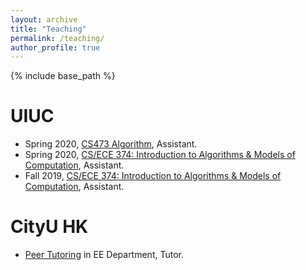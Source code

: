 ```yaml
---
layout: archive
title: "Teaching"
permalink: /teaching/
author_profile: true
---
```


{% include base_path %}

UIUC
======
* Spring 2020, [CS473 Algorithm](https://courses.engr.illinois.edu/cs473/sp2020/), Assistant.
* Spring 2020, [CS/ECE 374: Introduction to Algorithms & Models of Computation](https://courses.engr.illinois.edu/cs374/sp2020/A/), Assistant.
* Fall 2019, [CS/ECE 374: Introduction to Algorithms & Models of Computation](https://courses.engr.illinois.edu/cs374/fa2019/B/), Assistant.

CityU HK
======
* [Peer Tutoring](https://scholars.cityu.edu.hk/en/projects/the-learning-impact-of-ee-peer-tutoring-scheme-on-ee-year1-students-studying-ee-specified-courses-and-cse-specified-courses(14911036-6d40-4ff3-b0a8-646e6770c9e0).html) in EE Department, Tutor.

<!-- {% for post in site.teaching reversed %}
  {% include archive-single.html %}
{% endfor %} -->
